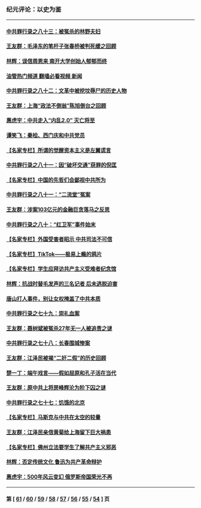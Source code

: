 ### 纪元评论：以史为鉴
---
#### [中共罪行录之八十三：被冤杀的林野夫妇](../../pages/nsc1028/n13789020.md?07270330) 
#### [王友群：毛泽东的笔杆子张春桥被判死缓之回顾](../../pages/nsc1028/n13787500.md?07270330) 
#### [林辉：误信周恩来 南开大学创始人郁郁而终](../../pages/nsc1028/n13786021.md?07270330) 
#### [油管热门频道 翻墙必看视频 新闻](ok?07270330)
#### [中共罪行录之八十二：文革中被挖坟辱尸的历史人物](../../pages/nsc1028/n13785139.md?07270330) 
#### [王友群：上海“政法不倒翁”陈旭倒台之回顾](../../pages/nsc1028/n13778787.md?07270330) 
#### [惠虎宇：中共走入“内乱2.0” 灭亡将至](../../pages/nsc1028/n13778194.md?07270330) 
#### [谭笑飞：秦桧、西门庆和中共党员](../../pages/nsc1028/n13778191.md?07270330) 
#### [【名家专栏】所谓的觉醒资本主义是左翼谎言](../../pages/nsc1028/n13777457.md?07270330) 
#### [中共罪行录之八十一：因“破坏交通”获罪的倪匡](../../pages/nsc1028/n13777594.md?07270330) 
#### [【名家专栏】中国的先哲们会鄙视中共所为](../../pages/nsc1028/n13772913.md?07270330) 
#### [中共罪行录之八十一：“二流堂”冤案](../../pages/nsc1028/n13772788.md?07270330) 
#### [王友群：涉案103亿元的金融巨贪落马之反思](../../pages/nsc1028/n13772297.md?07270330) 
#### [中共罪行录之八十：“红卫军”事件始末](../../pages/nsc1028/n13769101.md?07270330) 
#### [【名家专栏】外国受害者昭示 中共司法不可信](../../pages/nsc1028/n13767326.md?07270330) 
#### [【名家专栏】TikTok——极易上瘾的鸦片](../../pages/nsc1028/n13766769.md?07270330) 
#### [【名家专栏】学生应拜访共产主义受难者纪念馆](../../pages/nsc1028/n13762812.md?07270330) 
#### [林辉：抗战时替毛发声的三名记者 后未逃脱迫害](../../pages/nsc1028/n13761727.md?07270330) 
#### [唐山打人事件，别让女权掩盖了中共本质](../../pages/nsc1028/n13757588.md?07270330) 
#### [中共罪行录之七十九：崇礼血案](../../pages/nsc1028/n13757521.md?07270330) 
#### [王友群：聂树斌被冤杀27年无一人被追责之谜](../../pages/nsc1028/n13757410.md?07270330) 
#### [中共罪行录之七十八：长春围城惨案](../../pages/nsc1028/n13753340.md?07270330) 
#### [王友群：江泽民被揭“二奸二假”的历史回顾](../../pages/nsc1028/n13752541.md?07270330) 
#### [楚一丁：端午戏言——假如屈原和孔子活在当代](../../pages/nsc1028/n13751814.md?07270330) 
#### [王友群：原中共上将房峰辉沦为阶下囚之谜](../../pages/nsc1028/n13746271.md?07270330) 
#### [中共罪行录之七十七：饥饿的北京](../../pages/nsc1028/n13742533.md?07270330) 
#### [【名家专栏】马斯克与中共在太空的较量](../../pages/nsc1028/n13741595.md?07270330) 
#### [王友群：江泽民亲信黄菊给上海留下巨大祸患](../../pages/nsc1028/n13738097.md?07270330) 
#### [【名家专栏】佛州立法要学生了解共产主义邪恶](../../pages/nsc1028/n13739214.md?07270330) 
#### [林辉：否定传统文化 鲁迅为共产革命辩护](../../pages/nsc1028/n13738481.md?07270330) 
#### [惠虎宇：500年风云变幻 俄罗斯帝国荣光不再](../../pages/nsc1028/n13738652.md?07270330) 

---
#### 第 [ [61](./61.md?07270330) / [60](./60.md?07270330) / [59](./59.md?07270330) / [58](./58.md?07270330) / [57](./57.md?07270330) / [56](./56.md?07270330) / [55](./55.md?07270330) / [54](./54.md?07270330) ] 页
